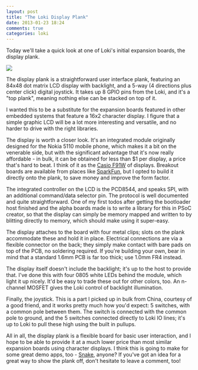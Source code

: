 ```yaml
---
layout: post
title: "The Loki Display Plank"
date: 2013-01-23 18:24
comments: true
categories: loki
---
```

Today we'll take a quick look at one of Loki's initial expansion boards, the display plank.

![](https://lh4.googleusercontent.com/-m1Fb6XIYXtY/UP70JDEByeI/AAAAAAAACW4/rKQrUnBIxjU/w317-h237-n-k/P1010181.JPG)

The display plank is a straightforward user interface plank, featuring an 84x48 dot matrix LCD display with backlight, and a 5-way (4 directions plus center click) digital joystick. It takes up 8 GPIO pins from the Loki, and it's a "top plank", meaning nothing else can be stacked on top of it.

I wanted this to be a substitute for the expansion boards featured in other embedded systems that feature a 16x2 character display. I figure that a simple graphic LCD will be a lot more interesting and versatile, and no harder to drive with the right libraries.

The display is worth a closer look. It's an integrated module originally designed for the Nokia 5110 mobile phone, which makes it a bit on the venerable side, but with the significant advantage that it's now really affordable - in bulk, it can be obtained for less than $1 per display, a price that's hard to beat. I think of it as the [Casio F91W](http://en.wikipedia.org/wiki/Casio_F91W) of displays. Breakout boards are available from places like [SparkFun](https://www.sparkfun.com/products/10168), but I opted to build it directly onto the plank, to save money and improve the form factor.

The integrated controller on the LCD is the PCD8544, and speaks SPI, with an additional command/data selector pin. The protocol is well documented and quite straightforward. One of my first todos after getting the bootloader host finished and the alpha boards made is to write a library for this in PSoC creator, so that the display can simply be memory mapped and written to by blitting directly to memory, which should make using it super-easy.

The display attaches to the board with four metal clips; slots on the plank accommodate these and hold it in place. Electrical connections are via a flexible connector on the back; they simply make contact with bare pads on top of the PCB, no soldering required. If you're building your own, bear in mind that a standard 1.6mm PCB is far too thick; use 1.0mm FR4 instead.

The display itself doesn't include the backlight; it's up to the host to provide that. I've done this with four 0805 white LEDs behind the module, which light it up nicely. It'd be easy to trade these out for other colors, too. An n-channel MOSFET gives the Loki control of backlight illumination.

Finally, the joystick. This is a part I picked up in bulk from China, courtesy of a good friend, and it works pretty much how you'd expect: 5 switches, with a common pole between them. The switch is connected with the common pole to ground, and the 5 switches connected directly to Loki IO lines; it's up to Loki to pull these high using the built in pullups.

All in all, the display plank is a flexible board for basic user interaction, and I hope to be able to provide it at a much lower price than most similar expansion boards using character displays. I think this is going to make for some great demo apps, too - [Snake][1], anyone? If you've got an idea for a great way to show the plank off, don't hesitate to leave a comment, too!

[1]: http://en.wikipedia.org/wiki/Snake_(video_game)